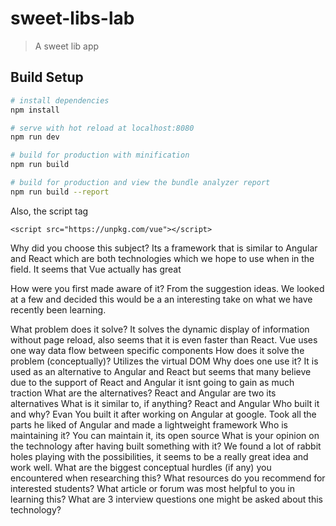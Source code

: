 # sweet-libs-lab

> A sweet lib app

## Build Setup

``` bash
# install dependencies
npm install

# serve with hot reload at localhost:8080
npm run dev

# build for production with minification
npm run build

# build for production and view the bundle analyzer report
npm run build --report

```
Also, the script tag
```
<script src="https://unpkg.com/vue"></script>
```

Why did you choose this subject?
  Its a framework that is similar to Angular and React which are both technologies which we hope to use when in the field. It seems that Vue actually has great

How were you first made aware of it?
  From the suggestion ideas. We looked at a few and decided this would be a an interesting take on what we have recently been learning.

What problem does it solve?
  It solves the dynamic display of information without page reload, also seems that it is even faster than React. Vue uses one way data flow between specific components
How does it solve the problem (conceptually)?
  Utilizes the virtual DOM
Why does one use it?
  It is used as an alternative to Angular and React but seems that many believe due to the support of React and Angular it isnt going to gain as much traction
What are the alternatives?
  React and Angular are two its alternatives
What is it similar to, if anything?
  React and Angular
Who built it and why?
  Evan You built it after working on Angular at google. Took all the parts he liked of Angular and made a lightweight framework
Who is maintaining it?
  You can maintain it, its open source
What is your opinion on the technology after having built something with it?
  We found a lot of rabbit holes playing with the possibilities, it seems to be a really great idea and work well.
What are the biggest conceptual hurdles (if any) you encountered when researching this?
What resources do you recommend for interested students?
What article or forum was most helpful to you in learning this?
What are 3 interview questions one might be asked about this technology?

